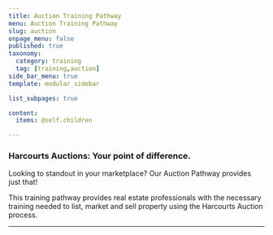 ```yaml
---
title: Auction Training Pathway
menu: Auction Training Pathway
slug: auction
onpage_menu: false
published: true
taxonomy:
  category: training
  tag: [training,auction]
side_bar_menu: true
template: modular_sidebar

list_subpages: true

content:
  items: @self.children

---
```


### Harcourts Auctions: Your point of difference.

Looking to standout in your marketplace? Our Auction Pathway provides just that!

This training pathway provides real estate professionals with the necessary training needed to list, market and sell property using the Harcourts Auction process.

---